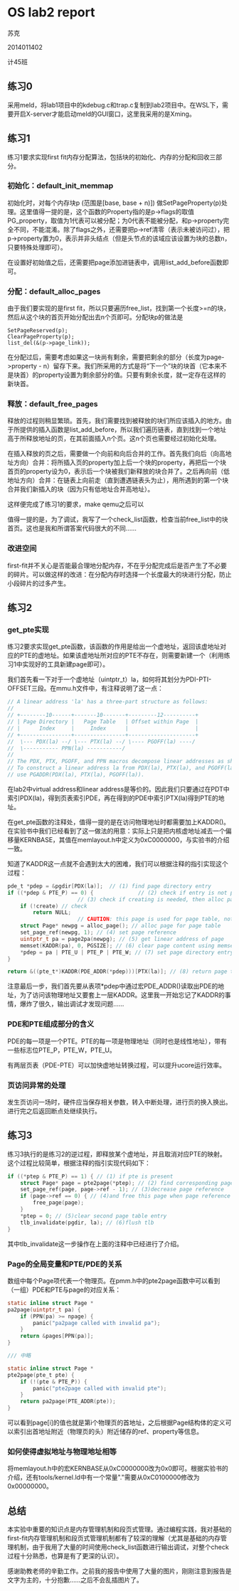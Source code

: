 # OS lab2 report

苏克

2014011402

计45班


## 练习0

采用meld，将lab1项目中的kdebug.c和trap.c复制到lab2项目中。在WSL下，需要开启X-server才能启动meld的GUI窗口，这里我采用的是Xming。

## 练习1

练习1要求实现first fit内存分配算法，包括块的初始化、内存的分配和回收三部分。

### 初始化：default_init_memmap

初始化时，对每个内存块p (范围是[base, base + n)]) 做SetPageProperty(p)处理。这里值得一提的是，这个函数的Property指的是p->flags的取值PG_property，取值为1代表可以被分配；为0代表不能被分配，和p->property完全不同，不能混淆。除了flags之外，还需要把p->ref清零（表示未被访问过），把p->property置为0，表示并非头结点（但是头节点的该域应该设置为块的总数n，只要特殊处理即可）。

在设置好初始值之后，还需要把page添加进链表中，调用list_add_before函数即可。

### 分配：default_alloc_pages

由于我们要实现的是first fit，所以只要遍历free_list，找到第一个长度>=n的块，然后从这个块的首页开始分配出去n个页即可。分配块p的做法是

```
SetPageReserved(p);
ClearPageProperty(p);
list_del(&(p->page_link));
```

在分配过后，需要考虑如果这一块尚有剩余，需要把剩余的部分（长度为page->property - n）留存下来。我们所采用的方式是将“下一个”块的块首（它本来不是块首）的property设置为剩余部分的值。只要有剩余长度，就一定存在这样的新块首。

### 释放：default_free_pages

释放的过程则稍显繁琐。首先，我们需要找到被释放的块们所应该插入的地方。由于所提供的插入函数是list_add_before，所以我们遍历链表，直到找到一个地址高于所释放地址的页，在其前面插入n个页。这n个页也需要经过初始化处理。

在插入释放的页之后，需要做一个向前和向后合并的工作。首先我们向后（向高地址方向）合并：将所插入页的property加上后一个块的property，再把后一个块首页的property设为0，表示后一个块被我们新释放的块合并了。之后再向前（低地址方向）合并：在链表上向前走（直到遭遇链表头为止），用所遇到的第一个块合并我们新插入的块（因为只有低地址合并高地址）。

这样便完成了练习1的要求，make qemu之后可以

值得一提的是，为了调试，我写了一个check_list函数，检查当前free_list中的块首页。这也是我和所谓答案代码很大的不同……

### 改进空间

first-fit并不关心是否能最合理地分配内存，不在乎分配完成后是否产生了不必要的碎片。可以做这样的改进：在分配内存时选择一个长度最大的块进行分配，防止小段碎片的过多产生。

## 练习2

### get_pte实现

练习2要求实现get_pte函数，该函数的作用是给出一个虚地址，返回该虚地址对应的PTE的虚地址。如果该虚地址所对应的PTE不存在，则需要新建一个（利用练习1中实现好的工具新建page即可）。

我们首先看一下对于一个虚地址（uintptr_t）la，如何将其划分为PDI-PTI-OFFSET三段。在mmu.h文件中，有注释说明了这一点：

```c
// A linear address 'la' has a three-part structure as follows:
//
// +--------10------+-------10-------+---------12----------+
// | Page Directory |   Page Table   | Offset within Page  |
// |      Index     |     Index      |                     |
// +----------------+----------------+---------------------+
//  \--- PDX(la) --/ \--- PTX(la) --/ \---- PGOFF(la) ----/
//  \----------- PPN(la) -----------/
//
// The PDX, PTX, PGOFF, and PPN macros decompose linear addresses as shown.
// To construct a linear address la from PDX(la), PTX(la), and PGOFF(la),
// use PGADDR(PDX(la), PTX(la), PGOFF(la)).
```

在lab2中virtual address和linear address是等价的。因此我们只要通过在PDT中索引PDX(la)，得到页表索引PDE，再在得到的PDE中索引PTX(la)得到PTE的地址。

在get_pte函数的注释处，值得一提的是在访问物理地址时都需要加上KADDR()。在实验书中我们已经看到了这一做法的用意：实际上只是把内核虚地址减去一个偏移量KERNBASE，其值在memlayout.h中定义为0xC0000000，与实验书的介绍一致。

知道了KADDR这一点就不会遇到太大的困难，我们可以根据注释的指引实现这个过程：

```c
pde_t *pdep = &pgdir[PDX(la)];  // (1) find page directory entry
if ((*pdep & PTE_P) == 0) {              // (2) check if entry is not present
                      // (3) check if creating is needed, then alloc page for page table
    if (!create) // check
        return NULL;
                      // CAUTION: this page is used for page table, not for common data page
    struct Page* newpg = alloc_page(); // alloc page for page table
    set_page_ref(newpg, 1); // (4) set page reference
    uintptr_t pa = page2pa(newpg); // (5) get linear address of page
    memset(KADDR(pa), 0, PGSIZE); // (6) clear page content using memset
    *pdep = pa | PTE_U | PTE_P | PTE_W; // (7) set page directory entry's permission
}

return &((pte_t*)KADDR(PDE_ADDR(*pdep)))[PTX(la)]; // (8) return page table entry
```

注意最后一步，我们首先要从表项*pdep中通过宏PDE_ADDR()读取出PDE的地址，为了访问该物理地址又要套上一层KADDR。这里我一开始忘记了KADDR的事情，爆炸了很久，输出调试才发现问题……

### PDE和PTE组成部分的含义

PDE的每一项是一个PTE。PTE的每一项是物理地址（同时也是线性地址），带有一些标志位PTE_P，PTE_W，PTE_U。

有两层页表（PDE-PTE）可以加快虚地址转换过程，可以提升ucore运行效率。

### 页访问异常的处理

发生页访问一场时，硬件应当保存相关参数，转入中断处理，进行页的换入换出。进行完之后返回断点处继续执行。

## 练习3

练习3执行的是练习2的逆过程，即释放某个虚地址，并且取消对应PTE的映射。这个过程比较简单，根据注释的指引实现代码如下：

```c
if ((*ptep & PTE_P) == 1) { // (1) if pte is present
    struct Page* page = pte2page(*ptep); // (2) find corresponding page to pte
    set_page_ref(page, page->ref - 1); // (3)decrease page reference
    if (page->ref == 0) { // (4)and free this page when page reference reachs 0
        free_page(page);
    }
    *ptep = 0; // (5)clear second page table entry
    tlb_invalidate(pgdir, la); // (6)flush tlb
}
```

其中tlb_invalidate这一步操作在上面的注释中已经进行了介绍。

### Page的全局变量和PTE/PDE的关系

数组中每个Page项代表一个物理页。在pmm.h中的pte2page函数中可以看到（一组）PDE和PTE与page的对应关系：

```c
static inline struct Page *
pa2page(uintptr_t pa) {
    if (PPN(pa) >= npage) {
        panic("pa2page called with invalid pa");
    }
    return &pages[PPN(pa)];
}

/// 中略

static inline struct Page *
pte2page(pte_t pte) {
    if (!(pte & PTE_P)) {
        panic("pte2page called with invalid pte");
    }
    return pa2page(PTE_ADDR(pte));
}
```

可以看到page[i]的值也就是第i个物理页的首地址，之后根据Page结构体的定义可以索引出首地址附近（物理页的头）附近储存的ref、property等信息。

### 如何使得虚拟地址与物理地址相等

将memlayout.h中的宏KERNBASE从0xC0000000改为0x0即可。根据实验书的介绍，还有tools/kernel.ld中有一个常量"."需要从0xC0100000修改为0x00000000。

## 总结

本实验中重要的知识点是内存管理机制和段页式管理。通过编程实践，我对基础的first-fit内存管理机制和段页式管理机制都有了较深的理解（尤其是基础的内存管理机制，由于我用了大量的时间使用check_list函数进行输出调试，对整个check过程十分熟悉，也算是有了更深的认识）。

感谢助教老师的辛勤工作。之前我的报告中使用了大量的图片，刚刚注意到报告是文字为主的，十分抱歉……之后不会乱插图片了。

